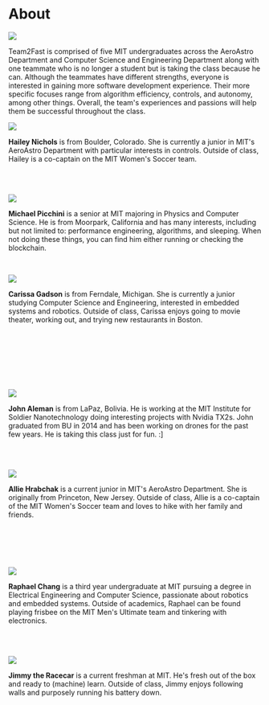 # About

<span class="image main">![](assets/images/about/Team2.png)</span>

Team2Fast is comprised of five MIT undergraduates across the AeroAstro Department and Computer Science and Engineering Department along with one teammate who is no longer a student but is taking the class because he can. Although the teammates have different strengths, everyone is interested in gaining more software development experience. Their more specific focuses range from algorithm efficiency, controls, and autonomy, among other things. Overall, the team's experiences and passions will help them be successful throughout the class.

<span class="image left about">![](assets/images/about/Hailey.jpg)</span>

**Hailey Nichols** is from Boulder, Colorado. She is currently a junior in MIT's AeroAstro Department with particular interests in controls. Outside of class, Hailey is a co-captain on the MIT Women's Soccer team.

<br>
<br>

<span class="image right about">![](assets/images/about/Michael.jpg)</span>

**Michael Picchini** is a senior at MIT majoring in Physics and Computer Science.  He is from Moorpark, California and has many interests, including but not limited to: performance engineering, algorithms, and sleeping.  When not doing these things, you can find him either running or checking the blockchain.

<br>

<span class="image left about">![](assets/images/about/Carissa.png)</span>

**Carissa Gadson** is from Ferndale, Michigan. She is currently a junior studying Computer Science and Engineering, interested in embedded systems and robotics. Outside of class, Carissa enjoys going to movie theater, working out, and trying new restaurants in Boston.

<br>
<br>
<br>
<br>
<br>
<br>


<span class="image right about">![](assets/images/about/John.JPG)</span>

**John Aleman** is from LaPaz, Bolivia. He is working at the MIT Institute for Soldier Nanotechnology doing interesting projects with Nvidia TX2s. John graduated from BU in 2014 and has been working on drones for the past few years. He is taking this class just for fun. :]

<br>
<br>


<span class="image left about">![](assets/images/about/Allie.png)</span>

**Allie Hrabchak** is a current junior in MIT's AeroAstro Department. She is originally from Princeton, New Jersey. Outside of class, Allie is a co-captain of the MIT Women's Soccer team and loves to hike with her family and friends.  

<br>
<br>
<br>
<br>

<span class="image right about">![](assets/images/about/Raphael.jpg)</span>

**Raphael Chang** is a third year undergraduate at MIT pursuing a degree in Electrical Engineering and Computer Science, passionate about robotics and embedded systems. Outside of academics, Raphael can be found playing frisbee on the MIT Men's Ultimate team and tinkering with electronics.

<br>
<br>

<span class="image left about">![](assets/images/about/car97pic.JPG)</span>

**Jimmy the Racecar** is a current freshman at MIT. He's fresh out of the box and ready to (machine) learn. Outside of class, Jimmy enjoys following walls and purposely running his battery down. 

